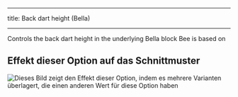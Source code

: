 ***

title: Back dart height (Bella)

***

Controls the back dart height in the underlying Bella block Bee is based on

## Effekt dieser Option auf das Schnittmuster

![Dieses Bild zeigt den Effekt dieser Option, indem es mehrere Varianten überlagert, die einen anderen Wert für diese Option haben](bee_backdartheight_sample.svg "Effekt dieser Option auf das Schnittmuster")
